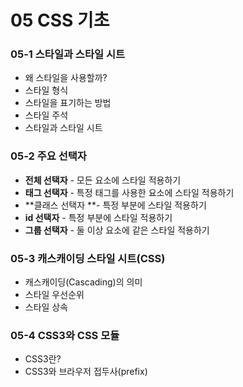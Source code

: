 # 05 CSS 기초

### 05-1 스타일과 스타일 시트

* 왜 스타일을 사용할까?
* 스타일 형식
* 스타일을 표기하는 방법
* 스타일 주석
* 스타일과 스타일 시트

### 05-2 주요 선택자

* **전체 선택자** - 모든 요소에 스타일 적용하기
* **태그 선택자** - 특정 태그를 사용한 요소에 스타일 적용하기
* **클래스 선택자 **- 특정 부분에 스타일 적용하기
* **id 선택자** - 특정 부분에 스타일 적용하기
* **그룹 선택자** - 둘 이상 요소에 같은 스타일 적용하기

### 05-3 캐스캐이딩 스타일 시트\(CSS\)

* 캐스캐이딩\(Cascading\)의 의미
* 스타일 우선순위
* 스타일 상속

### 05-4 CSS3와 CSS 모듈

* CSS3란?
* CSS3와 브라우저 접두사\(prefix\)



